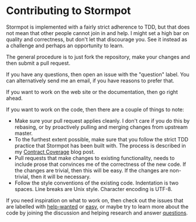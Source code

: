 
Contributing to Stormpot
========================

Stormpot is implemented with a fairly strict adherence to TDD, but that does not
mean that other people cannot join in and help. I might set a high bar on
quality and correctness, but don't let that discourage you. See it instead as a
challenge and perhaps an opportunity to learn.

The general procedure is to just fork the repository, make your changes and
then submit a pull request.

If you have any questions, then open an issue with the "question" label.
You can alternatively send me an email, if you have reasons to prefer that.

If you want to work on the web site or the documentation, then go right ahead.

If you want to work on the code, then there are a couple of things to note:

 * Make sure your pull request applies cleanly. I don't care if you do this by
   rebasing, or by proactively pulling and merging changes from upstream master.
 * To the furthest extent possible, make sure that you follow the strict TDD
   practice that Stormpot has been built with. The process is described in my
   [Contract Coverage](http://chrisvest.name/contract-coverage.html) blog post.
 * Pull requests that make changes to existing functionality, needs to include
   prose that convinces me of the correctness of the new code. If the changes
   are trivial, then this will be easy. If the changes are non-trivial, then
   it will be necessary.
 * Follow the style conventions of the existing code. Indentation is two spaces.
   Line breaks are Unix style. Character encoding is UTF-8.

If you need inspiration on what to work on, then check out the issues that are
labelled with [help-wanted][1] or [easy][2], or maybe try to learn more about
the code by joining the discussion and helping research and answer
[questions][3].

[1]: https://github.com/chrisvest/stormpot/issues?labels=help-wanted&page=1&state=open
[2]: https://github.com/chrisvest/stormpot/issues?labels=easy&page=1&state=open
[3]: https://github.com/chrisvest/stormpot/issues?labels=question&page=1&state=open
